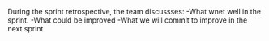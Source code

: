 
During the sprint retrospective, the team discussses: 
-What wnet well in the sprint.
-What could be improved
-What we will commit to improve in the next sprint
